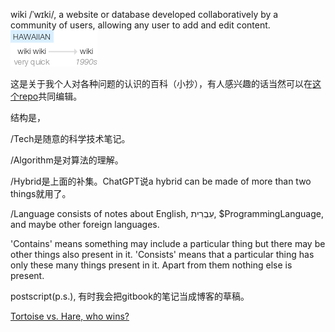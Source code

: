 wiki /ˈwɪki/, a website or database developed collaboratively by a community of users, allowing any user to add and edit content.
![WikiWikiWeb](/assets/wikiwiki.png)

这是关于我个人对各种问题的认识的百科（小抄），有人感兴趣的话当然可以在[这个repo](https://github.com/V2beach/v2beach.github.io)共同编辑。

结构是，

/Tech是随意的科学技术笔记。

/Algorithm是对算法的理解。

/Hybrid是上面的补集。ChatGPT说a hybrid can be made of more than two things就用了。

/Language consists of notes about English, עִבְרִית, $ProgrammingLanguage, and maybe other foreign languages.

'Contains' means something may include a particular thing but there may be other things also present in it. 'Consists' means that a particular thing has only these many things present in it. Apart from them nothing else is present.

postscript(p.s.), 有时我会把gitbook的笔记当成博客的草稿。

[Tortoise vs. Hare, who wins?](https://www.youtube.com/watch?v=m7NuVjpi72c)